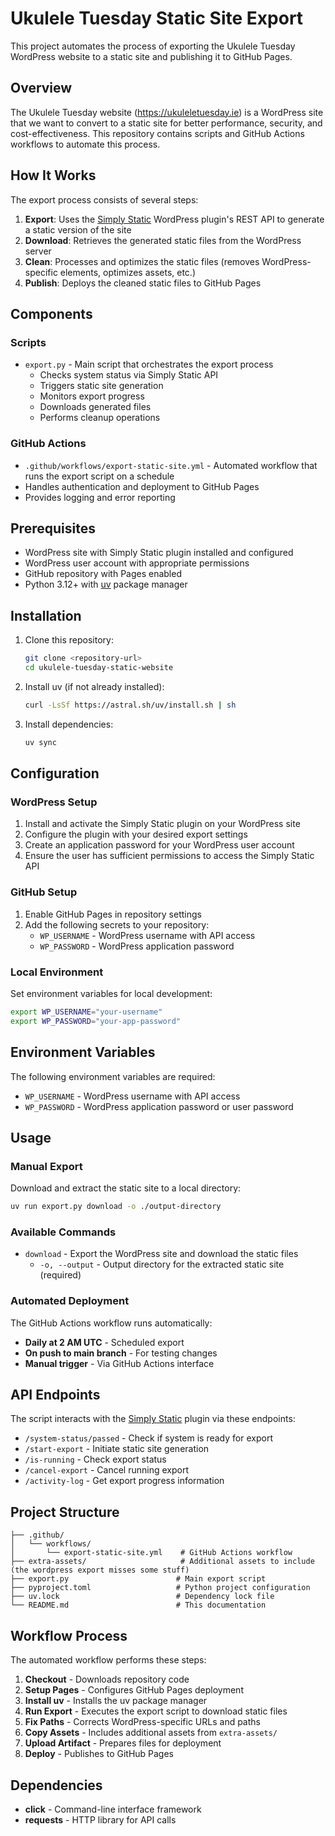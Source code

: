 # Ukulele Tuesday Static Site Export

This project automates the process of exporting the Ukulele Tuesday WordPress website to a static site and publishing it to GitHub Pages.

## Overview

The Ukulele Tuesday website (https://ukuleletuesday.ie) is a WordPress site that we want to convert to a static site for better performance, security, and cost-effectiveness. This repository contains scripts and GitHub Actions workflows to automate this process.

## How It Works

The export process consists of several steps:

1. **Export**: Uses the [Simply Static](https://docs.simplystatic.com/) WordPress plugin's REST API to generate a static version of the site
2. **Download**: Retrieves the generated static files from the WordPress server
3. **Clean**: Processes and optimizes the static files (removes WordPress-specific elements, optimizes assets, etc.)
4. **Publish**: Deploys the cleaned static files to GitHub Pages

## Components

### Scripts

- `export.py` - Main script that orchestrates the export process
  - Checks system status via Simply Static API
  - Triggers static site generation
  - Monitors export progress
  - Downloads generated files
  - Performs cleanup operations

### GitHub Actions

- `.github/workflows/export-static-site.yml` - Automated workflow that runs the export script on a schedule
- Handles authentication and deployment to GitHub Pages
- Provides logging and error reporting

## Prerequisites

- WordPress site with Simply Static plugin installed and configured
- WordPress user account with appropriate permissions
- GitHub repository with Pages enabled
- Python 3.12+ with [uv](https://github.com/astral-sh/uv) package manager

## Installation

1. Clone this repository:
   ```bash
   git clone <repository-url>
   cd ukulele-tuesday-static-website
   ```

2. Install uv (if not already installed):
   ```bash
   curl -LsSf https://astral.sh/uv/install.sh | sh
   ```

3. Install dependencies:
   ```bash
   uv sync
   ```

## Configuration

### WordPress Setup

1. Install and activate the Simply Static plugin on your WordPress site
2. Configure the plugin with your desired export settings
3. Create an application password for your WordPress user account
4. Ensure the user has sufficient permissions to access the Simply Static API

### GitHub Setup

1. Enable GitHub Pages in repository settings
2. Add the following secrets to your repository:
   - `WP_USERNAME` - WordPress username with API access
   - `WP_PASSWORD` - WordPress application password

### Local Environment

Set environment variables for local development:

```bash
export WP_USERNAME="your-username"
export WP_PASSWORD="your-app-password"
```

## Environment Variables

The following environment variables are required:

- `WP_USERNAME` - WordPress username with API access
- `WP_PASSWORD` - WordPress application password or user password

## Usage

### Manual Export

Download and extract the static site to a local directory:

```bash
uv run export.py download -o ./output-directory
```

### Available Commands

- `download` - Export the WordPress site and download the static files
  - `-o, --output` - Output directory for the extracted static site (required)

### Automated Deployment

The GitHub Actions workflow runs automatically:

- **Daily at 2 AM UTC** - Scheduled export
- **On push to main branch** - For testing changes
- **Manual trigger** - Via GitHub Actions interface

## API Endpoints

The script interacts with the [Simply Static](https://docs.simplystatic.com/) plugin via these endpoints:

- `/system-status/passed` - Check if system is ready for export
- `/start-export` - Initiate static site generation
- `/is-running` - Check export status
- `/cancel-export` - Cancel running export
- `/activity-log` - Get export progress information

## Project Structure

```
├── .github/
│   └── workflows/
│       └── export-static-site.yml    # GitHub Actions workflow
├── extra-assets/                     # Additional assets to include (the wordpress export misses some stuff)
├── export.py                        # Main export script
├── pyproject.toml                   # Python project configuration
├── uv.lock                          # Dependency lock file
└── README.md                        # This documentation
```

## Workflow Process

The automated workflow performs these steps:

1. **Checkout** - Downloads repository code
2. **Setup Pages** - Configures GitHub Pages deployment
3. **Install uv** - Installs the uv package manager
4. **Run Export** - Executes the export script to download static files
5. **Fix Paths** - Corrects WordPress-specific URLs and paths
6. **Copy Assets** - Includes additional assets from `extra-assets/`
7. **Upload Artifact** - Prepares files for deployment
8. **Deploy** - Publishes to GitHub Pages

## Dependencies

- **click** - Command-line interface framework
- **requests** - HTTP library for API calls
